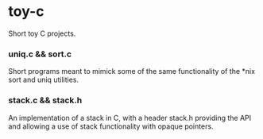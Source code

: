 # toy-c
Short toy C projects. 


### uniq.c && sort.c

Short programs meant to mimick some of the same functionality of the \*nix sort and uniq utilities. 

### stack.c && stack.h

An implementation of a stack in C, with a header stack.h providing the API and allowing a use of stack functionality with opaque pointers.
